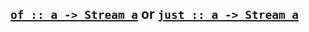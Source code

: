 ## [`of :: a -> Stream a`](https://github.com/cujojs/most/blob/master/lib/source/core.js#L19-L21) or [`just :: a -> Stream a`](https://github.com/cujojs/most/blob/master/lib/source/core.js#L19-L21)